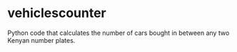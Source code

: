 # vehiclescounter
Python code that calculates the number of cars bought in between any two Kenyan number plates. 
